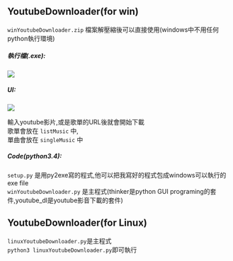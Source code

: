 ## YoutubeDownloader(for win)  
`winYoutubeDownloader.zip` 檔案解壓縮後可以直接使用(windows中不用任何python執行環境)  
##### 執行檔(.exe):  
![](https://lh5.googleusercontent.com/-jCuGI_C9y-w/V3NeB8kchaI/AAAAAAAABu8/kLtiu5FL1l8s4K_fuww32w-N7hZUgKMbQCL0B/w590-h391-no/%25E6%2593%25B7%25E5%258F%2596.JPG)  
##### UI:  
![](https://lh5.googleusercontent.com/-a5p5fAuu1V8/V3NeMbx76gI/AAAAAAAABvg/h7pKU2ZcaJ07nCDcS2aU9QPCpQ33Fx3fQCL0B/w462-h234-no/%25E6%2593%25B7%25E5%258F%2596.JPG)  

輸入youtube影片,或是歌單的URL後就會開始下載  
歌單會放在 `listMusic` 中,  
單曲會放在 `singleMusic` 中  
  
##### Code(python3.4):  
`setup.py` 是用py2exe寫的程式,他可以把我寫好的程式包成windows可以執行的exe file  
`winYoutubeDownloader.py` 是主程式(thinker是python GUI programing的套件,youtube_dl是youtube影音下載的套件)  
  
  
## YoutubeDownloader(for Linux)  
`linuxYoutubeDownloader.py`是主程式  
`python3 linuxYoutubeDownloader.py`即可執行
